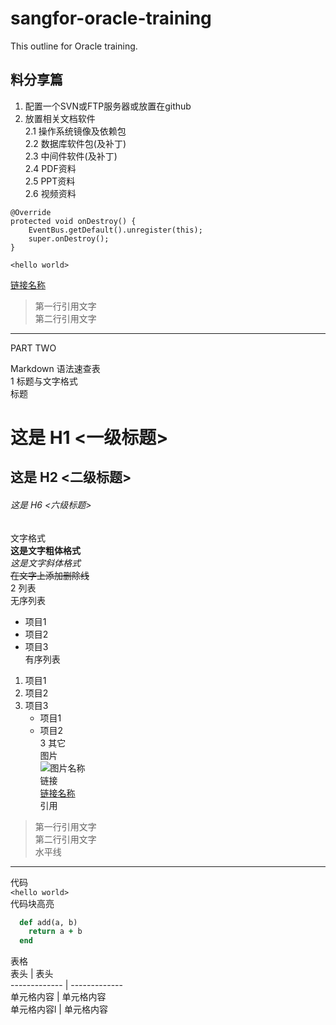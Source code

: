 # sangfor-oracle-training  
This outline for Oracle training.  
## 料分享篇  
1. 配置一个SVN或FTP服务器或放置在github  
2. 放置相关文档软件  
	2.1 操作系统镜像及依赖包  
	2.2 数据库软件包(及补丁)  
	2.3 中间件软件(及补丁)  
	2.4 PDF资料  
	2.5 PPT资料  
	2.6 视频资料  

```
@Override
protected void onDestroy() {
    EventBus.getDefault().unregister(this);
    super.onDestroy();
}
```  

`<hello world>` 

[链接名称](https://www.baidu.com/)  

> 第一行引用文字  
> 第二行引用文字  

****

PART TWO

Markdown 语法速查表  
1 标题与文字格式  
标题  
# 这是 H1 <一级标题>  
## 这是 H2 <二级标题>  
###### 这是 H6 <六级标题>  
文字格式  
**这是文字粗体格式**  
*这是文字斜体格式*  
~~在文字上添加删除线~~  
2 列表  
无序列表  
* 项目1  
* 项目2  
* 项目3  
有序列表  
1. 项目1  
2. 项目2  
3. 项目3  
   * 项目1  
   * 项目2  
3 其它  
图片  
![图片名称](http://gitcafe.com/image.png)  
链接  
[链接名称](http://gitcafe.com)  
引用  
> 第一行引用文字  
> 第二行引用文字  
水平线  
***  
代码  
`<hello world>`  
代码块高亮  
```ruby  
  def add(a, b)  
    return a + b  
  end  
```  
表格  
  表头  | 表头  
  ------------- | -------------  
 单元格内容  | 单元格内容  
 单元格内容l  | 单元格内容  

